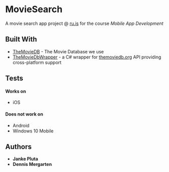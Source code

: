 # MovieSearch
A movie search app project @ [ru.is](http://www.ru.is) for the course *Mobile App Development*

## Built With

* [TheMovieDB](https://www.themoviedb.org) - The Movie Database we use
* [TheMovieDbWrapper](https://github.com/nCubed/TheMovieDbWrapper) - a C# wrapper for [themoviedb.org](https://www.themoviedb.org) API providing cross-platform support

## Tests
#### Works on
* iOS

#### Does not work on
* Android
* Windows 10 Mobile 

## Authors

* **Janke Pluta** 
* **Dennis Mergarten** 

